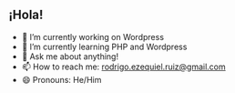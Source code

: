 
## ¡Hola! 

- 🔭 I’m currently working on Wordpress
- 🌱 I’m currently learning PHP and Wordpress
- 💬 Ask me about anything!
- 📫 How to reach me: rodrigo.ezequiel.ruiz@gmail.com
- 😄 Pronouns: He/Him
    
   
<!--
**Rakasei/Rakasei** is a ✨ _special_ ✨ repository because its `README.md` (this file) appears on your GitHub profile.

Here are some ideas to get you started:

- 🔭 I’m currently working on ...
- 🌱 I’m currently learning ...
- 👯 I’m looking to collaborate on ...
- 🤔 I’m looking for help with ...
- 💬 Ask me about ...
- 📫 How to reach me: ...
- 😄 Pronouns: ...
-  ...
-->
